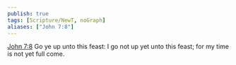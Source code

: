 ```yaml
---
publish: true
tags: [Scripture/NewT, noGraph]
aliases: ["John 7:8"]
---
```

[John 7:8](https://churchofjesuschrist.org/study/scriptures/nt/john/7?lang=eng&id=p8#p8) Go ye up unto this feast: I go not up yet unto this feast; for my time is not yet full come.
